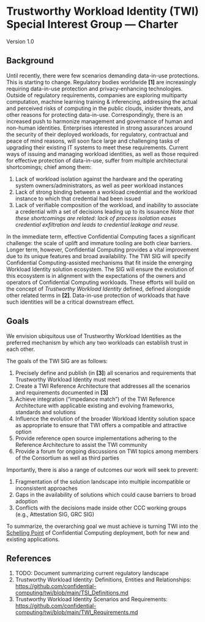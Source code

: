 # Trustworthy Workload Identity (TWI) Special Interest Group — Charter
Version 1.0

## Background
Until recently, there were few scenarios demanding data-in-use protections. This is starting to change. Regulatory bodies worldwide **\[1]** are increasingly requiring data-in-use protection and privacy-enhancing technologies. Outside of regulatory requirements, companies are exploring multiparty computation, machine learning training & inferencing, addressing the actual and perceived risks of computing in the public clouds, insider threats, and other reasons for protecting data-in-use. Correspondingly, there is an increased push to harmonize management and governance of human and non-human identities. Enterprises interested in strong assurances around the security of their deployed workloads, for regulatory, contractual and peace of mind reasons, will soon face large and challenging tasks of upgrading their existing IT systems to meet these requirements.
Current ways of issuing and managing workload identities, as well as those required for effective protection of data-in-use, suffer from multiple architectural shortcomings; chief among them:

1. Lack of workload isolation against the hardware and the operating system owners/administrators, as well as peer workload instances
2. Lack of strong binding between a workload credential and the workload instance to which that credential had been issued
3. Lack of verifiable composition of the workload, and inability to associate a credential with a set of decisions leading up to its issuance
_Note that these shortcomings are related: lack of process isolation eases credential exfiltration and leads to credential leakage and reuse._

In the immediate term, effective Confidential Computing faces a significant challenge: the scale of uplift and immature tooling are both clear barriers. Longer term, however, Confidential Computing provides a vital improvement due to its unique features and broad availability. The TWI SIG will specify Confidential Computing-assisted mechanisms that fit inside the emerging Workload Identity solution ecosystem. The SIG will ensure the evolution of this ecosystem is in alignment with the expectations of the owners and operators of Confidential Computing workloads. These efforts will build on the concept of _Trustworthy Workload Identity_ defined, defined alongside other related terms in **\[2]**. Data-in-use protection of workloads that have such identities will be a critical downstream effect.

## Goals
We envision ubiquitous use of Trustworthy Workload Identities as the preferred mechanism by which any two workloads can establish trust in each other.

The goals of the TWI SIG are as follows:

1. Precisely define and publish (in **\[3]**) all scenarios and requirements that Trustworthy Workload Identity must meet
2. Create a TWI Reference Architecture that addresses all the scenarios and requirements documented in **\[3]**
3. Achieve integration (“impedance match”) of the TWI Reference Architecture with applicable existing and evolving frameworks, standards and solutions
4. Influence the evolution of the broader Workload Identity solution space as appropriate to ensure that TWI offers a compatible and attractive option
5. Provide reference open source implementations adhering to the Reference Architecture to assist the TWI community
6. Provide a forum for ongoing discussions on TWI topics among members of the Consortium as well as third parties

Importantly, there is also a range of outcomes our work will seek to prevent:

1. Fragmentation of the solution landscape into multiple incompatible or inconsistent approaches
2. Gaps in the availability of solutions which could cause barriers to broad adoption
3. Conflicts with the decisions made inside other CCC working groups (e.g., Attestation SIG, GRC SIG)

To summarize, the overarching goal we must achieve is turning TWI into the [Schelling Point](https://en.wikipedia.org/wiki/Focal_point_\(game_theory\)) of Confidential Computing deployment, both for new and existing applications.

## References
1. TODO: Document summarizing current regulatory landscape
2. Trustworthy Workload Identity: Definitions, Entities and Relationships: <https://github.com/confidential-computing/twi/blob/main/TSI_Definitions.md>
3. Trustworthy Workload Identity Scenarios and Requirements: <https://github.com/confidential-computing/twi/blob/main/TWI_Requirements.md>
